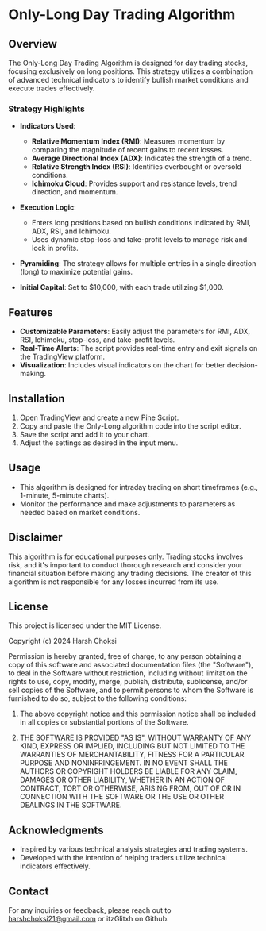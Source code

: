 # Only-Long Day Trading Algorithm

## Overview
The Only-Long Day Trading Algorithm is designed for day trading stocks, focusing exclusively on long positions. This strategy utilizes a combination of advanced technical indicators to identify bullish market conditions and execute trades effectively.

### Strategy Highlights
- **Indicators Used**:
  - **Relative Momentum Index (RMI)**: Measures momentum by comparing the magnitude of recent gains to recent losses.
  - **Average Directional Index (ADX)**: Indicates the strength of a trend.
  - **Relative Strength Index (RSI)**: Identifies overbought or oversold conditions.
  - **Ichimoku Cloud**: Provides support and resistance levels, trend direction, and momentum.

- **Execution Logic**:
  - Enters long positions based on bullish conditions indicated by RMI, ADX, RSI, and Ichimoku.
  - Uses dynamic stop-loss and take-profit levels to manage risk and lock in profits.

- **Pyramiding**: The strategy allows for multiple entries in a single direction (long) to maximize potential gains.

- **Initial Capital**: Set to $10,000, with each trade utilizing $1,000.

## Features
- **Customizable Parameters**: Easily adjust the parameters for RMI, ADX, RSI, Ichimoku, stop-loss, and take-profit levels.
- **Real-Time Alerts**: The script provides real-time entry and exit signals on the TradingView platform.
- **Visualization**: Includes visual indicators on the chart for better decision-making.

## Installation
1. Open TradingView and create a new Pine Script.
2. Copy and paste the Only-Long algorithm code into the script editor.
3. Save the script and add it to your chart.
4. Adjust the settings as desired in the input menu.

## Usage
- This algorithm is designed for intraday trading on short timeframes (e.g., 1-minute, 5-minute charts).
- Monitor the performance and make adjustments to parameters as needed based on market conditions.

## Disclaimer
This algorithm is for educational purposes only. Trading stocks involves risk, and it's important to conduct thorough research and consider your financial situation before making any trading decisions. The creator of this algorithm is not responsible for any losses incurred from its use.

## License
This project is licensed under the MIT License.

Copyright (c) 2024 Harsh Choksi

Permission is hereby granted, free of charge, to any person obtaining a copy of this software and associated documentation files (the "Software"), to deal in the Software without restriction, including without limitation the rights to use, copy, modify, merge, publish, distribute, sublicense, and/or sell copies of the Software, and to permit persons to whom the Software is furnished to do so, subject to the following conditions:

1. The above copyright notice and this permission notice shall be included in all copies or substantial portions of the Software.

2. THE SOFTWARE IS PROVIDED "AS IS", WITHOUT WARRANTY OF ANY KIND, EXPRESS OR IMPLIED, INCLUDING BUT NOT LIMITED TO THE WARRANTIES OF MERCHANTABILITY, FITNESS FOR A PARTICULAR PURPOSE AND NONINFRINGEMENT. IN NO EVENT SHALL THE AUTHORS OR COPYRIGHT HOLDERS BE LIABLE FOR ANY CLAIM, DAMAGES OR OTHER LIABILITY, WHETHER IN AN ACTION OF CONTRACT, TORT OR OTHERWISE, ARISING FROM, OUT OF OR IN CONNECTION WITH THE SOFTWARE OR THE USE OR OTHER DEALINGS IN THE SOFTWARE.

## Acknowledgments
- Inspired by various technical analysis strategies and trading systems.
- Developed with the intention of helping traders utilize technical indicators effectively.

## Contact
For any inquiries or feedback, please reach out to harshchoksi21@gmail.com or itzGlitxh on Github.
